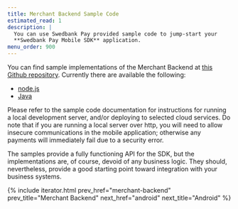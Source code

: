 ```yaml
---
title: Merchant Backend Sample Code
estimated_read: 1
description: |
  You can use Swedbank Pay provided sample code to jump-start your
  **Swedbank Pay Mobile SDK** application.
menu_order: 900
---
```


You can find sample implementations of the Merchant Backend at [this Github
repository][backend-samples]. Currently there are available the following:

*   [node.js][node-sample]
*   [Java][java-sample]

Please refer to the sample code documentation for instructions for running a
local development server, and/or deploying to selected cloud services. Do note
that if you are running a local server over http, you will need to allow
insecure communications in the mobile application; otherwise any payments will
immediately fail due to a security error.

The samples provide a fully functioning API for the SDK, but the implementations
are, of course, devoid of any business logic. They should, nevertheless, provide
a good starting point toward integration with your business systems.

{% include iterator.html prev_href="merchant-backend"
                         prev_title="Merchant Backend"
                         next_href="android"
                         next_title="Android" %}

[backend-samples]: https://github.com/SwedbankPay/swedbank-pay-sdk-mobile-example-merchant
[node-sample]: https://github.com/SwedbankPay/swedbank-pay-sdk-mobile-example-merchant/tree/main/examples/node.js
[java-sample]: https://github.com/SwedbankPay/swedbank-pay-sdk-mobile-example-merchant/tree/main/examples/java/merchant
